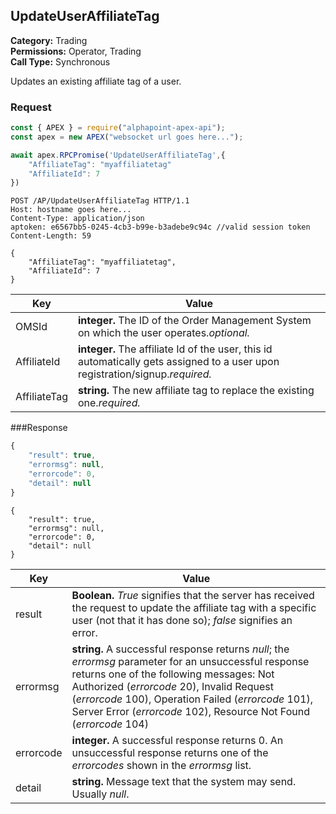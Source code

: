 ## UpdateUserAffiliateTag

**Category:** Trading<br />
**Permissions:** Operator, Trading<br />
**Call Type:** Synchronous

Updates an existing affiliate tag of a user.

### Request

```javascript
const { APEX } = require("alphapoint-apex-api");
const apex = new APEX("websocket url goes here...");

await apex.RPCPromise('UpdateUserAffiliateTag',{
    "AffiliateTag": "myaffiliatetag"
    "AffiliateId": 7
})
```

```http
POST /AP/UpdateUserAffiliateTag HTTP/1.1
Host: hostname goes here...
Content-Type: application/json
aptoken: e6567bb5-0245-4cb3-b99e-b3adebe9c94c //valid session token
Content-Length: 59

{
    "AffiliateTag": "myaffiliatetag",
    "AffiliateId": 7
}
```

| Key          | Value                                                                                                                         |
| ------------ | ----------------------------------------------------------------------------------------------------------------------------- |
| OMSId        | **integer.** The ID of the Order Management System on which the user operates._optional._                                     |
| AffiliateId  | **integer.** The affiliate Id of the user, this id automatically gets assigned to a user upon registration/signup._required._ |
| AffiliateTag | **string.** The new affiliate tag to replace the existing one._required._                                                     |

###Response

```javascript
{
    "result": true,
    "errormsg": null,
    "errorcode": 0,
    "detail": null
}
```

```http
{
    "result": true,
    "errormsg": null,
    "errorcode": 0,
    "detail": null
}
```

| Key       | Value                                                                                                                                                                                                                                                                                                                       |
| --------- | --------------------------------------------------------------------------------------------------------------------------------------------------------------------------------------------------------------------------------------------------------------------------------------------------------------------------- |
| result    | **Boolean.** _True_ signifies that the server has received the request to update the affiliate tag with a specific user (not that it has done so); _false_ signifies an error.                                                                                                                                              |
| errormsg  | **string.** A successful response returns _null_; the _errormsg_ parameter for an unsuccessful response returns one of the following messages: Not Authorized (_errorcode_ 20), Invalid Request (_errorcode_ 100), Operation Failed (_errorcode_ 101), Server Error (_errorcode_ 102), Resource Not Found (_errorcode_ 104) |
| errorcode | **integer.** A successful response returns 0. An unsuccessful response returns one of the _errorcodes_ shown in the _errormsg_ list.                                                                                                                                                                                        |
| detail    | **string.** Message text that the system may send. Usually _null_.                                                                                                                                                                                                                                                          |
